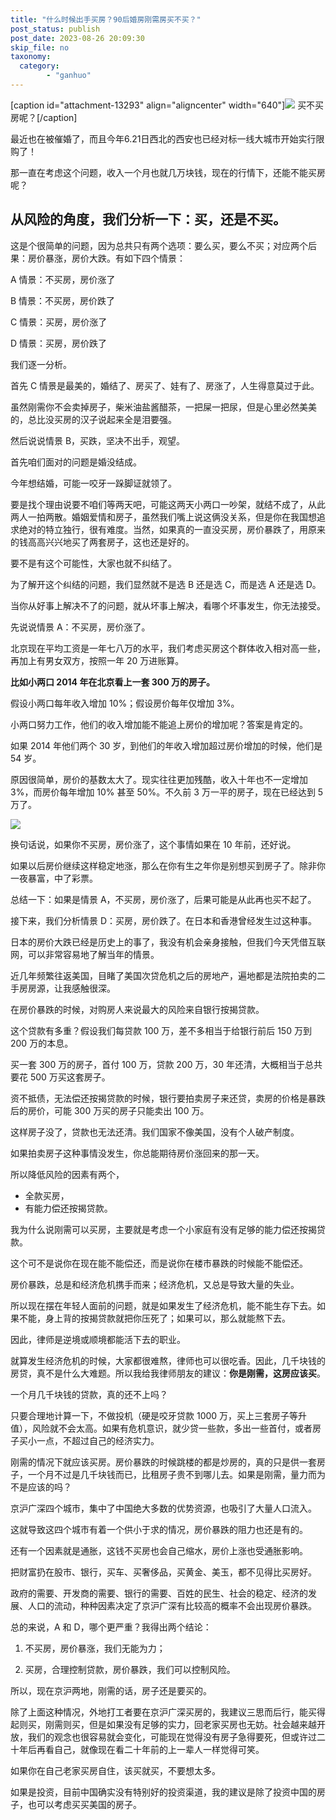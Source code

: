 ```yaml
---
title: "什么时候出手买房？90后婚房刚需房买不买？"
post_status: publish
post_date: 2023-08-26 20:09:30
skip_file: no
taxonomy:
  category:
        - "ganhuo"
---
```


[caption id="attachment-13293" align="aligncenter" width="640"]![](https://cdn.fendou.la/funstoutiao/2019/06/house-1.jpg) 买不买房呢？[/caption]

最近也在被催婚了，而且今年6.21日西北的西安也已经对标一线大城市开始实行限购了！

那一直在考虑这个问题，收入一个月也就几万块钱，现在的行情下，还能不能买房呢？

## 从风险的角度，我们分析一下：买，还是不买。

这是个很简单的问题，因为总共只有两个选项：要么买，要么不买；对应两个后果：房价暴涨，房价大跌。有如下四个情景：

A 情景：不买房，房价涨了

B 情景：不买房，房价跌了

C 情景：买房，房价涨了

D 情景：买房，房价跌了

我们逐一分析。

首先 C 情景是最美的，婚结了、房买了、娃有了、房涨了，人生得意莫过于此。

虽然刚需你不会卖掉房子，柴米油盐酱醋茶，一把屎一把尿，但是心里必然美美的，总比没买房的汉子说起来全是泪要强。

然后说说情景 B，买跌，坚决不出手，观望。

首先咱们面对的问题是婚没结成。

今年想结婚，可能一咬牙一跺脚证就领了。

要是找个理由说要不咱们等两天吧，可能这两天小两口一吵架，就结不成了，从此两人一拍两散。婚姻爱情和房子，虽然我们嘴上说这俩没关系，但是你在我国想追求绝对的特立独行，很有难度。当然，如果真的一直没买房，房价暴跌了，用原来的钱高高兴兴地买了两套房子，这也还是好的。

要不是有这个可能性，大家也就不纠结了。

为了解开这个纠结的问题，我们显然就不是选 B 还是选 C，而是选 A 还是选 D。

当你从好事上解决不了的问题，就从坏事上解决，看哪个坏事发生，你无法接受。

先说说情景 A：不买房，房价涨了。

北京现在平均工资是一年七八万的水平，我们考虑买房这个群体收入相对高一些，再加上有男女双方，按照一年 20 万进账算。

**比如小两口 2014 年在北京看上一套 300 万的房子。**

假设小两口每年收入增加 10%；假设房价每年仅增加 3%。

小两口努力工作，他们的收入增加能不能追上房价的增加呢？答案是肯定的。

如果 2014 年他们两个 30 岁，到他们的年收入增加超过房价增加的时候，他们是 54 岁。

原因很简单，房价的基数太大了。现实往往更加残酷，收入十年也不一定增加 3%，而房价每年增加 10% 甚至 50%。不久前 3 万一平的房子，现在已经达到 5 万了。

![](https://cdn.fendou.la/funstoutiao/2019/06/fang.jpg)

换句话说，如果你不买房，房价涨了，这个事情如果在 10 年前，还好说。

如果以后房价继续这样稳定地涨，那么在你有生之年你是别想买到房子了。除非你一夜暴富，中了彩票。

总结一下：如果是情景 A，不买房，房价涨了，后果可能是从此再也买不起了。

接下来，我们分析情景 D：买房，房价跌了。在日本和香港曾经发生过这种事。

日本的房价大跌已经是历史上的事了，我没有机会亲身接触，但我们今天凭借互联网，可以非常容易地了解当年的情景。

近几年频繁往返美国，目睹了美国次贷危机之后的房地产，遍地都是法院拍卖的二手房房源，让我感触很深。

在房价暴跌的时候，对购房人来说最大的风险来自银行按揭贷款。

这个贷款有多重？假设我们每贷款 100 万，差不多相当于给银行前后 150 万到 200 万的本息。

买一套 300 万的房子，首付 100 万，贷款 200 万，30 年还清，大概相当于总共要花 500 万买这套房子。

资不抵债，无法偿还按揭贷款的时候，银行要拍卖房子来还贷，卖房的价格是暴跌后的房价，可能 300 万买的房子只能卖出 100 万。

这样房子没了，贷款也无法还清。我们国家不像美国，没有个人破产制度。

如果拍卖房子这种事情没发生，你总能期待房价涨回来的那一天。

所以降低风险的因素有两个，

- 全款买房，
- 有能力偿还按揭贷款。

我为什么说刚需可以买房，主要就是考虑一个小家庭有没有足够的能力偿还按揭贷款。

这个可不是说你在现在能不能偿还，而是说你在楼市暴跌的时候能不能偿还。

房价暴跌，总是和经济危机携手而来；经济危机，又总是导致大量的失业。

所以现在摆在年轻人面前的问题，就是如果发生了经济危机，能不能生存下去。如果不能，身上背的按揭贷款就把你压死了；如果可以，那么就能熬下去。

因此，律师是逆境或顺境都能活下去的职业。

就算发生经济危机的时候，大家都很难熬，律师也可以很吃香。因此，几千块钱的房贷，真不是什么大难题。所以我给我律师朋友的建议：**你是刚需，这房应该买**。

一个月几千块钱的贷款，真的还不上吗？

只要合理地计算一下，不做投机（硬是咬牙贷款 1000 万，买上三套房子等升值），风险就不会太高。如果有危机意识，就少贷一些款，多出一些首付，或者房子买小一点，不超过自己的经济实力。

刚需的情况下就应该买房。房价暴跌的时候跳楼的都是炒房的，真的只是供一套房子，一个月不过是几千块钱而已，比租房子贵不到哪儿去。如果是刚需，量力而为不是应该的吗？

京沪广深四个城市，集中了中国绝大多数的优势资源，也吸引了大量人口流入。

这就导致这四个城市有着一个供小于求的情况，房价暴跌的阻力也还是有的。

还有一个因素就是通胀，这钱不买房也会自己缩水，房价上涨也受通胀影响。

把财富扔在股市、银行，买车、买奢侈品，买黄金、美玉，都不见得比买房好。

政府的需要、开发商的需要、银行的需要、百姓的民生、社会的稳定、经济的发展、人口的流动，种种因素决定了京沪广深有比较高的概率不会出现房价暴跌。

总的来说，A 和 D，哪个更严重？我得出两个结论：

1. 不买房，房价暴涨，我们无能为力；
    
2. 买房，合理控制贷款，房价暴跌，我们可以控制风险。

所以，现在京沪两地，刚需的话，房子还是要买的。

除了上面这种情况，外地打工者要在京沪广深买房的，我建议三思而后行，能买得起则买，刚需则买，但是如果没有足够的实力，回老家买房也无妨。社会越来越开放，我们的观念也很容易就会变化，可能现在觉得没有房子急得要死，但或许过二十年后再看自己，就像现在看二十年前的上一辈人一样觉得可笑。

如果你在自己老家买房自住，该买就买，不要想太多。

如果是投资，目前中国确实没有特别好的投资渠道，我的建议是除了投资中国的房子，也可以考虑买买美国的房子。
